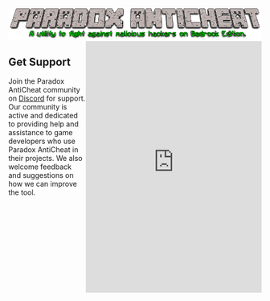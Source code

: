 <img src="..\Media\paradox-header.png" alt="Paradox AntiCheat Logo">

<div class="container">
  <div class="left-column">
    <h2>Get Support</h2>
    <p>Join the Paradox AntiCheat community on <a href="https://discord.gg/qVd53N2xhq">Discord</a> for support. Our community is active and dedicated to providing help and assistance to game developers who use Paradox AntiCheat in their projects. We also welcome feedback and suggestions on how we can improve the tool.</p>
  </div>
  <div class="right-column">
    <!-- Embed the Discord Server Widget -->
    <iframe src="https://discord.com/widget?id=1075816636252160030&theme=dark" width="350" height="500" allowtransparency="true" frameborder="0" sandbox="allow-popups allow-popups-to-escape-sandbox allow-same-origin allow-scripts"></iframe>
  </div>
</div>

<style>
  .container {
    display: flex;
  }

  .left-column {
    flex: 1;
  }

  .right-column {
    flex: 1;
    display: flex;
    justify-content: center;
    align-items: center;
  }

  /* Media query for screens with a maximum width of 768px (typical for mobile devices) */
  @media (max-width: 768px) {
    .container {
      flex-direction: column;
    }

    .right-column {
      justify-content: center;
      align-items: center;
    }
  }
</style>
